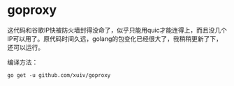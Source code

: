 # goproxy
这代码和谷歌IP快被防火墙封得没命了，似乎只能用quic才能连得上，而且没几个IP可以用了。原代码时间久远，golang的包变化已经很大了，我稍稍更新了下，还可以运行。

编译方法：
```
go get -u github.com/xuiv/goproxy
```
